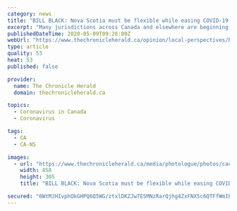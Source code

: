 ```yaml
---
category: news
title: "BILL BLACK: Nova Scotia must be flexible while easing COVID-19 restrictions"
excerpt: "Many jurisdictions across Canada and elsewhere are beginning to reduce their COVID-19 public health restrictions. Nova Scotia began last week. The first tentative steps allowed parks, trails and gardens to open but not campgrounds."
publishedDateTime: 2020-05-09T09:26:00Z
webUrl: "https://www.thechronicleherald.ca/opinion/local-perspectives/bill-black-nova-scotia-must-be-flexible-while-easing-covid-19-restrictions-447445/"
type: article
quality: 53
heat: 53
published: false

provider:
  name: The Chronicle Herald
  domain: thechronicleherald.ca

topics:
  - Coronavirus in Canada
  - Coronavirus

tags:
  - CA
  - CA-NS

images:
  - url: "https://www.thechronicleherald.ca/media/photologue/photos/cache/UpdateMay1-5_medium.jpg"
    width: 458
    height: 305
    title: "BILL BLACK: Nova Scotia must be flexible while easing COVID-19 restrictions"

secured: "6WtMJHIvphOkGHPQ6Q5WG/ztxlDKZJwTESMNzRarQjhg4ZxFNX5c6QTFfWmIKjy4MVcc1TCkixnI/tXJVvPEO/BiS/vZsnXjeDx3KcqIZ/GdyJd0hovXhvIApOxkT/nJfsFkud7fjm7WP3XRA5ppQ6prDtRg0VYHeAacu7CfTp543c/2T+1g7vF6JXWx2n2V6f9y8WPkEIAFnTnp+BJzJR5W5NosJncZ3lojIJTOsQP9G7incAaEDqbj5ysi5fSAYYGldnibpwzYSEFHOZLCEkRvDYkgP3vT0H6nA29NjOiRtWbMcUL7IDNTYVUsjjVcd8zvc440qS2naRaYoVWQmv7B2ugEsKH08mDF09Gf6mfrfaBXMhOzA8iODTRVVDoXqvP8Yxnftwyr3xS9bd5r6fbPaXw2nt0GVlyhj5akCM5AC2YfCzvEZIObyyoZ/KuWgP6lig9lVQRc4OJcNaoxQpYaEZF2SskFF/acayoO+Sk=;H/R9CY8RWZaeIsbDY6/ndQ=="
---
```


